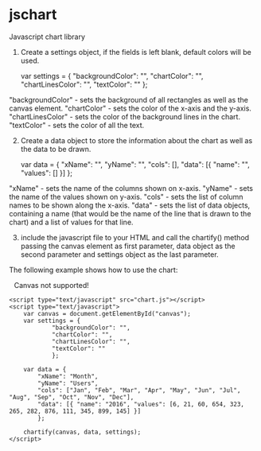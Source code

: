 # jschart
Javascript chart library


1. Create a settings object, if the fields is left blank, default colors will be used.

	var settings = {
		"backgroundColor": "", 
		"chartColor": "",
		"chartLinesColor": "",
		"textColor": ""
		};

"backgroundColor" - sets the background of all rectangles as well as the canvas element.
"chartColor" - sets the color of the x-axis and the y-axis.
"chartLinesColor" - sets the color of the background lines in the chart.
"textColor" - sets the color of all the text.



2. Create a data object to store the information about the chart as well as the data to be drawn.

	var data = {
		"xName": "",
		"yName": "",
		"cols": [],
		"data": [{ "name": "", "values": [] }]
		};

"xName" - sets the name of the columns shown on x-axis.
"yName" - sets the name of the values shown on y-axis.
"cols" - sets the list of column names to be shown along the x-axis.
"data" - sets the list of data objects, containing a name (that would be the name of the line that is drawn to the chart) and a list of values for that line.



3. include the javascript file to your HTML and call the chartify() method passing the canvas element as first parameter, data object as the second parameter and settings object as the last parameter.



The following example shows how to use the chart:



<body>
	<canvas id="canvas" width="800" height="400" style="padding: 10px;">
		Canvas not supported!
	</canvas>

	<script type="text/javascript" src="chart.js"></script>	
	<script type="text/javascript">
		var canvas = document.getElementById("canvas");
		var settings = {
				"backgroundColor": "",
				"chartColor": "",
				"chartLinesColor": "",
				"textColor": ""
				};

		var data = {
			"xName": "Month",
			"yName": "Users",
			"cols": ["Jan", "Feb", "Mar", "Apr", "May", "Jun", "Jul", "Aug", "Sep", "Oct", "Nov", "Dec"],
			"data": [{ "name": "2016", "values": [6, 21, 60, 654, 323, 265, 282, 876, 111, 345, 899, 145] }]
			};

		chartify(canvas, data, settings);		
	</script>
</body>

